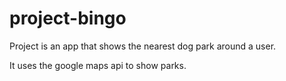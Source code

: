 # project-bingo
Project is an app that shows the nearest dog park around a user.

It uses the google maps api to show parks.
